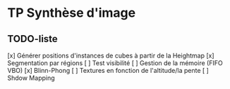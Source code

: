 # TP Synthèse d'image
## TODO-liste
[x] Générer positions d'instances de cubes à partir de la Heightmap
    [x] Segmentation par régions
        [ ] Test visibilité
            [ ] Gestion de la mémoire (FIFO VBO)
[x] Blinn-Phong
[ ] Textures en fonction de l'altitude/la pente
[ ] Shdow Mapping
